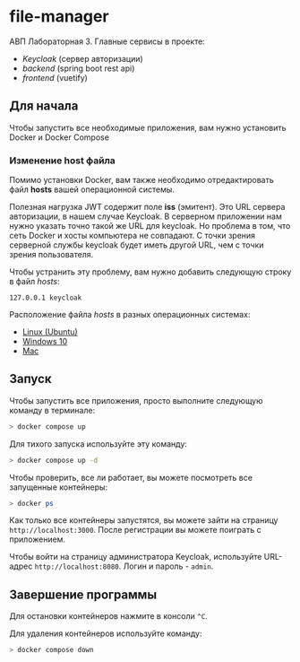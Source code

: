 # file-manager

АВП Лабораторная 3. Главные сервисы в проекте:

* *Keycloak* (сервер авторизации)
* *backend* (spring boot rest api)
* *frontend* (vuetify)

## Для начала

Чтобы запустить все необходимые приложения, вам нужно установить Docker и Docker Compose

### Изменение host файла

Помимо установки Docker, вам также необходимо отредактировать файл **hosts** вашей операционной системы.

Полезная нагрузка JWT содержит поле **iss** (эмитент). Это URL сервера авторизации, в нашем случае Keycloak. В серверном приложении нам нужно указать точно такой же URL для keycloak. Но проблема в том, что сеть Docker и хосты компьютера не совпадают. С точки зрения серверной службы keycloak будет иметь другой URL, чем с точки зрения пользователя.

Чтобы устранить эту проблему, вам нужно добавить следующую строку в файл *hosts*:
```
127.0.0.1 keycloak
```

Расположение файла *hosts* в разных операционных системах:
* [Linux (Ubuntu)](http://manpages.ubuntu.com/manpages/trusty/man5/hosts.5.html)
* [Windows 10](https://www.groovypost.com/howto/edit-hosts-file-windows-10/)
* [Mac](https://www.imore.com/how-edit-your-macs-hosts-file-and-why-you-would-want#page1)

## Запуск

Чтобы запустить все приложения, просто выполните следующую команду в терминале:

```bash
> docker compose up
```
Для тихого запуска используйте эту команду:

```bash
> docker compose up -d
```

Чтобы проверить, все ли работает, вы можете посмотреть все запущенные контейнеры:

```bash
> docker ps
```

Как только все контейнеры запустятся, вы можете зайти на страницу `http://localhost:3000`. После регистрации вы можете поиграть с приложением.


Чтобы войти на страницу администратора Keycloak, используйте URL-адрес `http://localhost:8080`. Логин и пароль - `admin`.

## Завершение программы

Для остановки контейнеров нажмите в консоли `^C`.

Для удаления контейнеров используйте команду: 
```bash
> docker compose down
```
